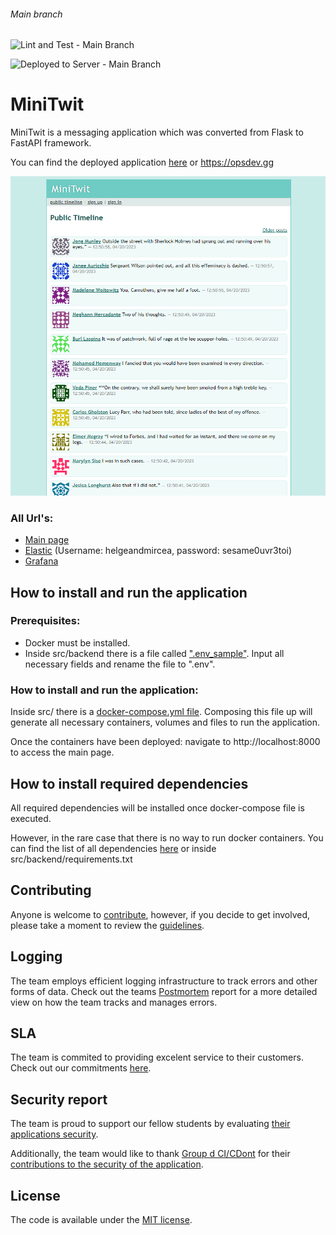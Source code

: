 ###### Main branch
![Lint and Test - Main Branch](https://github.com/MinitwitGroupI/Minitwit/actions/workflows/lint-and-test.yml/badge.svg?branch=main)

![Deployed to Server - Main Branch](https://github.com/MinitwitGroupI/Minitwit/actions/workflows/deploy.yaml/badge.svg?branch=main)

# MiniTwit

MiniTwit is a messaging application which was converted from Flask to FastAPI framework.

You can find the deployed application [here](https://opsdev.gg) or https://opsdev.gg

![Landing Page](docs/images/landingpage.png?raw=true)

### All Url's: 
*  [Main page](https://opsdev.gg)
*  [Elastic](http://opsdev.gg:5601) (Username: helgeandmircea, password: sesame0uvr3toi)
*  [Grafana](http://opsdev.gg:3000/d/DVJQxp-4k/minitwit-responses?orgId=1)

## How to install and run the application

### Prerequisites: 
- Docker must be installed.
- Inside src/backend there is a file called [".env_sample"](src/backend/.env_sample). Input all necessary fields and rename the file to ".env".

### How to install and run the application:

Inside src/ there is a [docker-compose.yml file](src/docker-compose.yml).
Composing this file up will generate all necessary containers, volumes and files to run the application.

Once the containers have been deployed: navigate to http://localhost:8000 to access the main page.

## How to install required dependencies

All required dependencies will be installed once docker-compose file is executed.

However, in the rare case that there is no way to run docker containers. You can find the list of all dependencies [here](src/backend/requirements.txt) or inside src/backend/requirements.txt

## Contributing

Anyone is welcome to [contribute](docs/CONTRIBUTE.md),
however, if you decide to get involved, please take a moment to review
the [guidelines](docs/CONTRIBUTE.md).

## Logging

The team employs efficient logging infrastructure to track errors and other forms of data. Check out the teams [Postmortem](docs/Postmortems.md) report for a more detailed view on how the team tracks and manages errors.

## SLA

The team is commited to providing excelent service to their customers. Check out our commitments [here](docs/SLA.md).

## Security report

The team is proud to support our fellow students by evaluating [their applications security](docs/security%20report/Group%20I%20%20-%20Security%20Assessment%20Findings%20Report.pdf).

Additionally, the team would like to thank [Group d CI/CDont](https://github.com/kjaerb/DevOps-CI-CDont) for their [contributions to the security of the application](docs/group%20d%20security%20report/sec_report_group_i.md).

## License

The code is available under the [MIT license](docs/LICENSE).